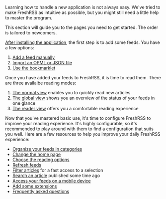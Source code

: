 Learning how to handle a new application is not always easy. We've tried to make FreshRSS as intuitive as possible, but you might still need a little help to master the program.

This section will guide you to the pages you need to get started. The order is tailored to newcomers.

[After installing the application](../admins/03_Installation.md), the first step is to add some feeds. You have a few options:

1. [Add a feed manually](04_Subscriptions.md#adding-a-feed)
2. [Import an OPML or JSON file](04_Subscriptions.md#import-and-export)
3. [Use the bookmarklet](04_Subscriptions.md#use-bookmarklet)

Once you have added your feeds to FreshRSS, it is time to read them. There are three availalbe reading modes:

1. [The normal view](03_Main_view.md#normal-view) enables you to quickly read new articles
2. [The global view](03_Main_view.md#global-view) shows you an overview of the status of your feeds in one glance
3. [The reader view](03_Main_view.md#reader-view) offers you a comfortable reading experience

Now that you've mastered basic use, it's time to configure FreshRSS to improve your reading experience. It's highly configurable, so it's recommended to play around with them to find a configuration that suits you well. Here are a few resources to help you improve your daily FreshRSS experience:

* [Organize your feeds in categories](04_Subscriptions.md#feed-management)
* [Change the home page](05_Configuration.md#changing-the-view)
* [Choose the reading options](05_Configuration.md#reading-options)
* [Refresh feeds](03_Main_view.md#refreshing-feeds)
* [Filter articles](03_Main_view.md#filtering-articles) for a fast access to a selection
* [Search an article](03_Main_view.md#searching-articles) published some time ago
* [Access your feeds on a mobile device](06_Mobile_access.md)
* [Add some extensions](https://github.com/FreshRSS/Extensions)
* [Frequently asked questions](07_Frequently_Asked_Questions.md)
